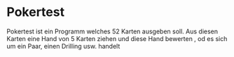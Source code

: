# Pokertest
Pokertest ist ein Programm welches 52 Karten ausgeben soll. Aus diesen Karten eine Hand von 5 Karten ziehen und diese Hand bewerten , od es sich um ein Paar, einen Drilling usw. handelt

